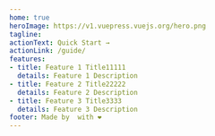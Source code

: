 ```yaml
---
home: true
heroImage: https://v1.vuepress.vuejs.org/hero.png
tagline: 
actionText: Quick Start →
actionLink: /guide/
features:
- title: Feature 1 Title11111
  details: Feature 1 Description
- title: Feature 2 Title22222
  details: Feature 2 Description
- title: Feature 3 Title3333
  details: Feature 3 Description
footer: Made by  with ❤️
---
```

